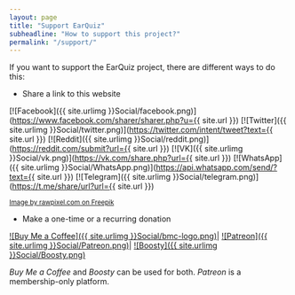 ```yaml
---
layout: page
title: "Support EarQuiz"
subheadline: "How to support this project?"
permalink: "/support/"
---
```


If you want to support the EarQuiz project, there are different ways to do this:

* Share a link to this website

[![Facebook]({{ site.urlimg }}Social/facebook.png)](https://www.facebook.com/sharer/sharer.php?u={{ site.url }})
[![Twitter]({{ site.urlimg }}Social/twitter.png)](https://twitter.com/intent/tweet?text={{ site.url }})
[![Reddit]({{ site.urlimg }}Social/reddit.png)](https://reddit.com/submit?url={{ site.url }})
[![VK]({{ site.urlimg }}Social/vk.png)](https://vk.com/share.php?url={{ site.url }})
[![WhatsApp]({{ site.urlimg }}Social/WhatsApp.png)](https://api.whatsapp.com/send/?text={{ site.url }})
[![Telegram]({{ site.urlimg }}Social/telegram.png)](https://t.me/share/url?url={{ site.url }})

<a href="https://www.freepik.com/free-vector/social-media-icons-vector-set-with-facebook-instagram-twitter-tiktok-youtube-logos_17221195.htm#query=facebook%20logo%20png&position=1&from_view=keyword&track=ais"><small>Image by rawpixel.com on Freepik</small></a><br />

* Make a one-time or a recurring donation

[![Buy Me a Coffee]({{ site.urlimg }}Social/bmc-logo.png)](https://www.buymeacoffee.com/gdalik)|
[![Patreon]({{ site.urlimg }}Social/Patreon.png)](https://www.patreon.com/EarQuiz)|
[![Boosty]({{ site.urlimg }}Social/Boosty.png)](https://boosty.to/earquiz)

*Buy Me a Coffee* and *Boosty* can be used for both. *Patreon* is a membership-only platform.